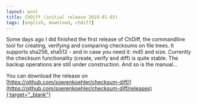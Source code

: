 ```yaml
---
layout: post
title: ChDiff (initial release 2019-01-03)
tags: [english, download, chdiff]
---
```

Some days ago I did finished the first release of ChDiff, the commandline tool for creating, verifying and comparing checksums on file trees. It supports sha256, sha512 - and in case you need it: md5 and size. Currently the checksum functionality (create, verify and diff) is quite stable. The backup operations are still under construction. And so is the manual...

You can download the release on [https://github.com/soerenkoehler/checksum-diff/](https://github.com/soerenkoehler/checksum-diff/releases){:target="_blank"}